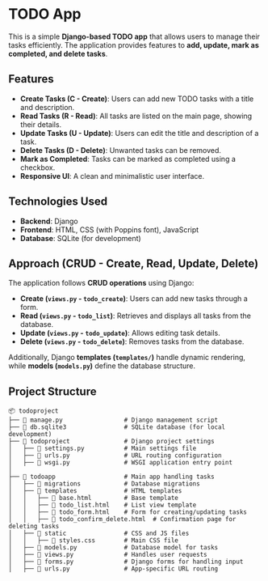 # TODO App

This is a simple **Django-based TODO app** that allows users to manage their tasks efficiently. The application provides features to **add, update, mark as completed, and delete tasks**.

## Features

- **Create Tasks (C - Create)**: Users can add new TODO tasks with a title and description.
- **Read Tasks (R - Read)**: All tasks are listed on the main page, showing their details.
- **Update Tasks (U - Update)**: Users can edit the title and description of a task.
- **Delete Tasks (D - Delete)**: Unwanted tasks can be removed.
- **Mark as Completed**: Tasks can be marked as completed using a checkbox.
- **Responsive UI**: A clean and minimalistic user interface.

## Technologies Used

- **Backend**: Django
- **Frontend**: HTML, CSS (with Poppins font), JavaScript
- **Database**: SQLite (for development)

## Approach (CRUD - Create, Read, Update, Delete)

The application follows **CRUD operations** using Django:

- **Create (`views.py` - `todo_create`)**: Users can add new tasks through a form.
- **Read (`views.py` - `todo_list`)**: Retrieves and displays all tasks from the database.
- **Update (`views.py` - `todo_update`)**: Allows editing task details.
- **Delete (`views.py` - `todo_delete`)**: Removes tasks from the database.

Additionally, Django **templates (`templates/`)** handle dynamic rendering, while **models (`models.py`)** define the database structure.

## Project Structure

```plaintext
📦 todoproject
├── 📜 manage.py                 # Django management script
├── 📜 db.sqlite3                # SQLite database (for local development)
├── 📂 todoproject               # Django project settings
│   ├── 📜 settings.py           # Main settings file
│   ├── 📜 urls.py               # URL routing configuration
│   ├── 📜 wsgi.py               # WSGI application entry point
│
├── 📂 todoapp                   # Main app handling tasks
│   ├── 📂 migrations            # Database migrations
│   ├── 📂 templates             # HTML templates
│   │   ├── 📜 base.html         # Base template
│   │   ├── 📜 todo_list.html    # List view template
│   │   ├── 📜 todo_form.html    # Form for creating/updating tasks
│   │   ├── 📜 todo_confirm_delete.html  # Confirmation page for deleting tasks
│   ├── 📂 static                # CSS and JS files
│   │   ├── 📜 styles.css        # Main CSS file
│   ├── 📜 models.py             # Database model for tasks
│   ├── 📜 views.py              # Handles user requests
│   ├── 📜 forms.py              # Django forms for handling input
│   ├── 📜 urls.py               # App-specific URL routing
